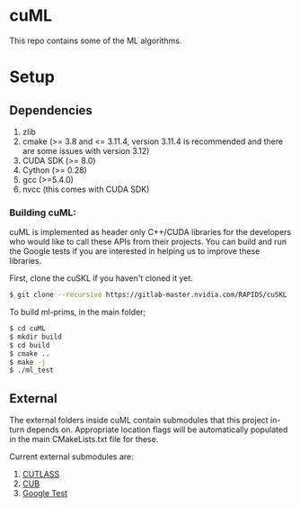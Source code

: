 # cuML
This repo contains some of the ML algorithms.

# Setup
## Dependencies

1. zlib
2. cmake (>= 3.8 and <= 3.11.4, version 3.11.4 is recommended and there are some issues with version 3.12)
3. CUDA SDK (>= 8.0)
4. Cython (>= 0.28)
5. gcc (>=5.4.0)
6. nvcc (this comes with CUDA SDK)

### Building cuML:

cuML is implemented as header only C++/CUDA libraries for the developers who would like to call these APIs from their projects. You can build and run the Google tests if you are interested in helping us to improve these libraries.

First, clone the cuSKL if you haven't cloned it yet.

```bash
$ git clone --recursive https://gitlab-master.nvidia.com/RAPIDS/cuSKL
```

To build ml-prims, in the main folder;

```bash
$ cd cuML
$ mkdir build
$ cd build
$ cmake ..
$ make -j
$ ./ml_test
```

## External

The external folders inside cuML contain submodules that this project in-turn depends on. Appropriate location flags
will be automatically populated in the main CMakeLists.txt file for these.

Current external submodules are:

1. [CUTLASS](https://github.com/NVIDIA/cutlass)
2. [CUB](https://github.com/NVlabs/cub)
3. [Google Test](https://github.com/google/googletest)
